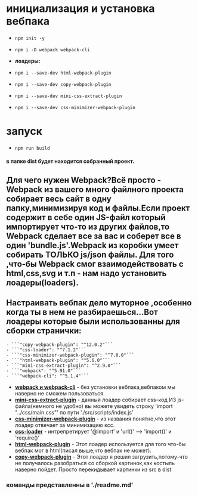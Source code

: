 # **инициализация и установка вебпака**  
  - ```npm init -y```  
  - ```npm i -D webpack webpack-cli```  
  - **лоадеры:**
  - ```npm i --save-dev html-webpack-plugin```  
  - ```npm i --save-dev copy-webpack-plugin```  

  - ```npm i --save-dev mini-css-extract-plugin```  
  - ```npm i --save-dev css-minimizer-webpack-plugin```  

# **запуск**  
  - ```npm run build```

#### в папке dist будет находится собранный проект.

## Для чего нужен Webpack?Всё просто - Webpack из вашего много файлного проекта собирает весь сайт в одну папку,минимизируя код и файлы.Если проект содержит в себе один JS-файл который импортирует что-то из других файлов,то Webpack сделает все за вас и соберет все в один 'bundle.js'.Webpack из коробки умеет собирать ТОЛЬКО js/json файлы. Для того ,что-бы Webpack смог взаимодействовать с html,css,svg и т.п - нам надо установить лоадеры(loaders).  

## Настраивать вебпак дело муторное ,особенно когда ты в нем не разбираешься...Вот лоадеры которые были использованны для сборки странички:  
    - ```"copy-webpack-plugin": "^12.0.2"```  
    - ```"css-loader": "^7.1.2"```  
    - ```"css-minimizer-webpack-plugin": "^7.0.0"```  
    - ```"html-webpack-plugin": "^5.6.0"```  
    - ```"mini-css-extract-plugin": "^2.9.0"```  
    - ```"webpack": "^5.91.0"```  
    - ```"webpack-cli": "^5.1.4"```  
- [**webpack и webpack-cli**](https://www.npmjs.com/package/webpack) - без установки вебпака,вебпаком мы наверно не сможем пользоваться
- [**mini-css-extract-plugin**](https://www.npmjs.com/package/mini-css-extract-plugin) - данный лоадер собирает css-код ИЗ js-файла(немного не удобно) вы можете увидеть строку 'import "../css/main.css"' по пути './src/scripts/index.js'
- [**css-minimizer-webpack-plugin**](https://www.npmjs.com/package/css-minimizer-webpack-plugin) - из названия понятно,что этот лоадер отвечает за минимизацию ксс. 
- [**css-loader**](https://www.npmjs.com/package/webpack/css-loader) - интрепретирует '@import' и 'url()' --> 'import()' и 'require()'
- [**html-webpack-plugin**](https://www.npmjs.com/package/webpack/html-webpack-plugin) - Этот лоадер используется для того что-бы вебпак мог в html(писал выше,что вебпак не может).
- [**copy-webpack-plugin**](https://www.npmjs.com/package/webpack/copy-webpack-plugin) - Этот лоадер я решил загрузить,потому-что не получалось разобраться со сборкой картинок,как костыль наверно пойдет. Просто перекидывает картинки из src в dist

### команды представленны в './readme.md'
